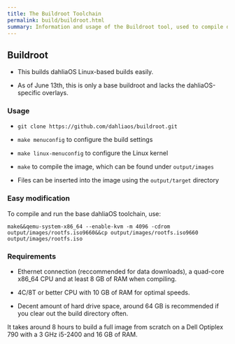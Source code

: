 ```yaml
---
title: The Buildroot Toolchain
permalink: build/buildroot.html
summary: Information and usage of the Buildroot tool, used to compile dahliaOS
---
```

## Buildroot

- This builds dahliaOS Linux-based builds easily.

- As of June 13th, this is only a base buildroot and lacks the dahliaOS-specific overlays.

### Usage

- ```git clone https://github.com/dahliaos/buildroot.git```

- ```make menuconfig``` to configure the build settings

- ```make linux-menuconfig``` to configure the Linux kernel

- ```make``` to compile the image, which can be found under ```output/images```

- Files can be inserted into the image using the ```output/target``` directory

### Easy modification

To compile and run the base dahliaOS toolchain, use:

```make&&qemu-system-x86_64 --enable-kvm -m 4096 -cdrom output/images/rootfs.iso9660&&cp output/images/rootfs.iso9660 output/images/rootfs.iso```

### Requirements

- Ethernet connection (reccommended for data downloads), a quad-core x86_64 CPU and at least 8 GB of RAM when compiling. 

- 4C/8T or better CPU with 10 GB of RAM for optimal speeds.

- Decent amount of hard drive space, around 64 GB is recommended if you clear out the build directory often. 

It takes around 8 hours to build a full image from scratch on a Dell Optiplex 790 with a 3 GHz i5-2400 and 16 GB of RAM.
